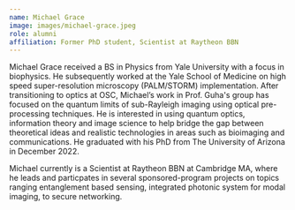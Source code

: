 ```yaml
---
name: Michael Grace
image: images/michael-grace.jpeg
role: alumni
affiliation: Former PhD student, Scientist at Raytheon BBN
---
```


Michael Grace received a BS in Physics from Yale University with a focus in biophysics. He subsequently worked at the Yale School of Medicine on high speed super-resolution microscopy (PALM/STORM) implementation. After transitioning to optics at OSC, Michael’s work in Prof. Guha's group has focused on the quantum limits of sub-Rayleigh imaging using optical pre-processing techniques. He is interested in using quantum optics, information theory and image science to help bridge the gap between theoretical ideas and realistic technologies in areas such as bioimaging and communications. He graduated with his PhD from The University of Arizona in December 2022. 

Michael currently is a Scientist at Raytheon BBN at Cambridge MA, where he leads and particpates in several sponsored-program projects on topics ranging entanglement based sensing, integrated photonic system for modal imaging, to secure networking.